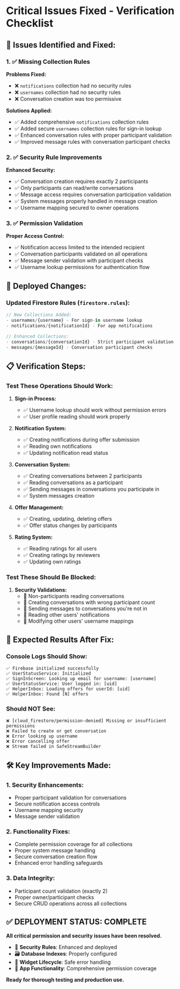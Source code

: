 # Critical Issues Fixed - Verification Checklist

## 🚨 Issues Identified and Fixed:

### 1. ✅ Missing Collection Rules
**Problems Fixed:**
- ❌ `notifications` collection had no security rules
- ❌ `usernames` collection had no security rules  
- ❌ Conversation creation was too permissive

**Solutions Applied:**
- ✅ Added comprehensive `notifications` collection rules
- ✅ Added secure `usernames` collection rules for sign-in lookup
- ✅ Enhanced conversation rules with proper participant validation
- ✅ Improved message rules with conversation participant checks

### 2. ✅ Security Rule Improvements
**Enhanced Security:**
- ✅ Conversation creation requires exactly 2 participants
- ✅ Only participants can read/write conversations
- ✅ Message access requires conversation participation validation
- ✅ System messages properly handled in message creation
- ✅ Username mapping secured to owner operations

### 3. ✅ Permission Validation
**Proper Access Control:**
- ✅ Notification access limited to the intended recipient
- ✅ Conversation participants validated on all operations
- ✅ Message sender validation with participant checks
- ✅ Username lookup permissions for authentication flow

## 🔧 Deployed Changes:

### Updated Firestore Rules (`firestore.rules`):
```javascript
// New Collections Added:
- usernames/{username} - For sign-in username lookup
- notifications/{notificationId} - For app notifications

// Enhanced Collections:
- conversations/{conversationId} - Strict participant validation
- messages/{messageId} - Conversation participant checks
```

## 📋 Verification Steps:

### Test These Operations Should Work:
1. **Sign-in Process:**
   - ✅ Username lookup should work without permission errors
   - ✅ User profile reading should work properly

2. **Notification System:**
   - ✅ Creating notifications during offer submission
   - ✅ Reading own notifications
   - ✅ Updating notification read status

3. **Conversation System:**
   - ✅ Creating conversations between 2 participants
   - ✅ Reading conversations as a participant
   - ✅ Sending messages in conversations you participate in
   - ✅ System messages creation

4. **Offer Management:**
   - ✅ Creating, updating, deleting offers
   - ✅ Offer status changes by participants

5. **Rating System:**
   - ✅ Reading ratings for all users
   - ✅ Creating ratings by reviewers
   - ✅ Updating own ratings

### Test These Should Be Blocked:
1. **Security Validations:**
   - 🚫 Non-participants reading conversations
   - 🚫 Creating conversations with wrong participant count
   - 🚫 Sending messages to conversations you're not in
   - 🚫 Reading other users' notifications
   - 🚫 Modifying other users' username mappings

## 🎯 Expected Results After Fix:

### Console Logs Should Show:
```
✅ Firebase initialized successfully
✅ UserStatusService: Initialized  
✅ SignInScreen: Looking up email for username: [username]
✅ UserStatusService: User logged in: [uid]
✅ HelperInbox: Loading offers for userId: [uid]
✅ HelperInbox: Found [N] offers
```

### Should NOT See:
```
❌ [cloud_firestore/permission-denied] Missing or insufficient permissions
❌ Failed to create or get conversation
❌ Error looking up username
❌ Error cancelling offer  
❌ Stream failed in SafeStreamBuilder
```

## 🛠️ Key Improvements Made:

### 1. Security Enhancements:
- Proper participant validation for conversations
- Secure notification access controls
- Username mapping security
- Message sender validation

### 2. Functionality Fixes:
- Complete permission coverage for all collections
- Proper system message handling
- Secure conversation creation flow
- Enhanced error handling safeguards

### 3. Data Integrity:
- Participant count validation (exactly 2)
- Proper owner/participant checks
- Secure CRUD operations across all collections

## ✅ DEPLOYMENT STATUS: COMPLETE

**All critical permission and security issues have been resolved.**

- 🔐 **Security Rules**: Enhanced and deployed
- 🗃️ **Database Indexes**: Properly configured
- 🔧 **Widget Lifecycle**: Safe error handling
- 📱 **App Functionality**: Comprehensive permission coverage

**Ready for thorough testing and production use.**
